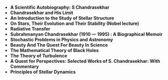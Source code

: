 <ul>
<li><b><a target="_blank" href="https://github.com/manjunath5496/Books-By-Subrahmanyan-Chandrasekhar/blob/master/cr(1).pdf" style="text-decoration:none;">A Scientific Autobiography: S Chandrasekhar</a></b></li>
                                <li><b><a target="_blank" href="https://github.com/manjunath5496/Books-By-Subrahmanyan-Chandrasekhar/blob/master/cr(2).pdf" style="text-decoration:none;">Chandrasekhar and His Limit</a></b></li>
                                <li><b><a target="_blank" href="https://github.com/manjunath5496/Books-By-Subrahmanyan-Chandrasekhar/blob/master/cr(3).pdf" style="text-decoration:none;">An Introduction to the Study of Stellar Structure</a></b></li>
 <li><b><a target="_blank" href="https://github.com/manjunath5496/Books-By-Subrahmanyan-Chandrasekhar/blob/master/cr(4).pdf" style="text-decoration:none;">On Stars, Their Evolution and Their Stability (Nobel lecture) </a></b></li>                              
<li><b><a target="_blank" href="https://github.com/manjunath5496/Books-By-Subrahmanyan-Chandrasekhar/blob/master/cr(5).pdf" style="text-decoration:none;">Radiative Transfer </a></b></li>
                                
 <li><b><a target="_blank" href="https://github.com/manjunath5496/Books-By-Subrahmanyan-Chandrasekhar/blob/master/cr(6).pdf" style="text-decoration:none;">Subrahmanyan Chandrasekhar (1910 — 1995) : A Biographical Memoir</a></b></li>
                          
<li><b><a target="_blank" href="https://github.com/manjunath5496/Books-By-Subrahmanyan-Chandrasekhar/blob/master/cr(7).pdf" style="text-decoration:none;">Stochastic Problems in Physics and Astronomy</a></b></li>
                                <li><b><a target="_blank" href="https://github.com/manjunath5496/Books-By-Subrahmanyan-Chandrasekhar/blob/master/cr(8).pdf" style="text-decoration:none;">Beauty And The Quest For Beauty In Science</a></b></li>
                                <li><b><a target="_blank" href="https://github.com/manjunath5496/Books-By-Subrahmanyan-Chandrasekhar/blob/master/cr(9).pdf" style="text-decoration:none;">The Mathematical Theory of Black Holes</a></b></li>
                                
<li><b><a target="_blank" href="https://github.com/manjunath5496/Books-By-Subrahmanyan-Chandrasekhar/blob/master/cr(10).pdf" style="text-decoration:none;">The Theory of Turbulence</a></b></li>

<li><b><a target="_blank" href="https://github.com/manjunath5496/Books-By-Subrahmanyan-Chandrasekhar/blob/master/cr(11).pdf" style="text-decoration:none;">A Quest for Perspectives: Selected Works of S. Chandrasekhar: With Commentary </a></b></li>
<li><b><a target="_blank" href="https://github.com/manjunath5496/Books-By-Subrahmanyan-Chandrasekhar/blob/master/cr(12).pdf" style="text-decoration:none;">Principles of Stellar Dynamics </a></b></li>
                               
</ul>
